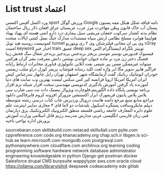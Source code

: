 # List trust اعتماد
ورد اکسل آفیس اکسس 
sport ورزش گوگل Google نامه قیافه شکل هیکل 
ممه پستون پستان
آب خاک قانون وطن مهاجرت مرز عرب عربستان عراق افغان دلار ریال ساختمان نظام بدنه کشتار سرکوب خفقان مریضی سیل بیماری درد دارو اتمی هسته ای پهپاد پهباد هواپیما هوابرد مسلح نظامی ارتش سپاه
 مستندات مدارک جنگ نسل کشی ایالات متحده کمونیست روسیه هند
تونل tunnel وی پی ان مجانی فیلترشکن وی ۲ ری ویتوریو v2ray امنیت
keyword
اخبار خبر train عمیق deep sex
توییتر تلگرام اینستاگرام اکس فیسبوک فدیورس نوستر موستر بریجز بریدجس بریدجیز بریدجز شغال سگ فحش زیبا قشنگ دختر زن مرد نر ماده حیوان خواندن نوشتن
دانش معرفت بشر گران هرکس میتواند غیرممکن مسن پیر شیمی نفت آنلاین تکنولوژی فناوری مخابرات ارتباط رایانه فراگیر هایپر سوپر مگا ابر واژه لغت کلید رسانه فتوشاپ پریمر کورل دراو متلب زیمنس خودران اتوماتیک رباتیک گفت آزمایشگاه شهر اصفهان تهران زابل چابهار بندرعباس کیش ایران آمریکا امریکا اروپا فرانسه کیر کس سکس
لیست بهترین وب سایت های دنیا آموزنده یاد گرفتن آموزش یادگیری کدنویسی مهندسی سخت افزار شبکه نرم افزار برنامه نویسی پایگاه داده الگوریتم،فلوچارت ویژوال بیسیک دات نت سی شارپ سی پلاس پلاس پایتون فریمورک ابزار اکستنشن مرورگر افزونه کروم فایرفاکس دانلود مراجع منابع منبع مرجع دامنه هاست دروپال وردپرس چاپ کتاب درسی رشته متوسطه دیپلم مایکروسافت پستگره اسکیول بلندشات دو
لاما فای ۴ مجازی سایبر اینترنت علم علوم دایره المعارف جامعه ریاضی فلسفه منطق الکترونیک الکتروتکنیک برق دپارتمان فنی زبان فارسی انگلیسی عربی مدارس مدرسه رژیم قاتل اسلامی وزارت آموزش پرورش اداره نواحی ناحیه

sourcebaran.com
skillsbuild.com
netacad skills4all.com
pylie.com
cppreference.com
code.org
khanacademy.org
chap.sch.ir
libgen.is
sci-hub.se
learn.microsoft.com
mongodb.com
postgresql.com
pythonanywhere.com
cloudflare.com
archlinux.org
learning coding programming software hardware network database administrator engineering knowledgeable in python
Django
get postman
docker
Salesforce
drupal CMS
burpsuite
wappylyzer 
aws.com
oracle cloud
https://ollama.com/library/phi4
deepseek
codeacademy
edx
gitlab

